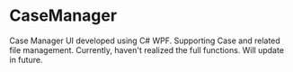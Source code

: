 CaseManager
===========
Case Manager UI developed using C# WPF. Supporting Case and related file management.
Currently, haven't realized the full functions. Will update in future.
